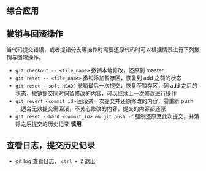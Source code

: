 ## 综合应用
## 撤销与回滚操作
当代码提交错误，或者提错分支等操作时需要还原代码时可以根据情景进行下列撤销与回滚操作。

- `git checkout -- <file_name>` 撤销本地修改，还原到 master
- `git reset -- <file_name>` 撤销添加暂存区，恢复到 add 之前的状态
- `git reset --soft HEAD^` 撤销最后一次提交，恢复至暂存区，到 add 之后的状态，撤销提交同时保留修改的内容，可以继续上一次修改进行操作
- `git revert <commit_id>` 回滚某一次提交并还原修改的内容，需重新 push ，适合无效提交需回滚，不关心修改的内容，提交的内容都还原
- `git reset --hard <commit_id> && git push -f` 强制还原至此次提交，并清除之后提交的历史记录 **慎用**

## 查看日志，提交历史记录
- git log 查看日志， `ctrl + Z` 退出
